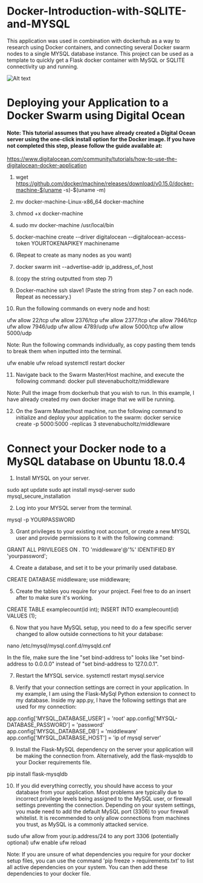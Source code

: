 # Docker-Introduction-with-SQLITE-and-MYSQL
This application was used in combination with dockerhub as a way to research using Docker containers, and connecting several Docker swarm nodes to a single MYSQL database instance. This project can be used as a template to quickly get a Flask docker container with MySQL or SQLITE connectivity up and running.

![Alt text](https://media.discordapp.net/attachments/492769970321883148/503003573429338112/unknown.png)


# Deploying your Application to a Docker Swarm using Digital Ocean

#### Note: This tutorial assumes that you have already created a Digital Ocean server using the one-click install option for the Docker image. If you have not completed this step, please follow the guide available at: 
https://www.digitalocean.com/community/tutorials/how-to-use-the-digitalocean-docker-application


1) wget https://github.com/docker/machine/releases/download/v0.15.0/docker-machine-$(uname -s)-$(uname -m)
2) mv docker-machine-Linux-x86_64 docker-machine
3) chmod +x docker-machine 
4) sudo mv docker-machine /usr/local/bin
5) docker-machine create --driver digitalocean --digitalocean-access-token YOURTOKENAPIKEY machinename
6) (Repeat to create as many nodes as you want)
7) docker swarm init --advertise-addr ip_address_of_host
8) (copy the string outputted from step 7)
9) Docker-machine ssh slave1  (Paste the string from step 7 on each node. Repeat as necessary.)

10) Run the following commands on every node and host:

  ufw allow 22/tcp
  ufw allow 2376/tcp
  ufw allow 2377/tcp
  ufw allow 7946/tcp
  ufw allow 7946/udp
  ufw allow 4789/udp
  ufw allow 5000/tcp
  ufw allow 5000/udp
  
Note: Run the following commands individually, as copy pasting them tends to break them when inputted into the terminal.
 
  ufw enable
  ufw reload
  systemctl restart docker

11) Navigate back to the Swarm Master/Host machine, and execute the following command:
  docker pull stevenabucholtz/middleware

Note: Pull the image from dockerhub that you wish to run. In this example, I have already created my own docker image that we will be running. 

12) On the Swarm Master/host machine, run the following command to initialize and deploy your application to the swarm:
	docker service create -p 5000:5000 -replicas 3 stevenabucholtz/middleware 

# Connect your Docker node to a MySQL database on Ubuntu 18.0.4

1) Install MYSQL on your server.

  sudo apt update
  sudo apt install mysql-server
  sudo mysql_secure_installation

2) Log into your MYSQL server from the terminal.

  mysql -p YOURPASSWORD

3) Grant privileges to your existing root account, or create a new MYSQL user and provide permissions to it with the following command:

GRANT ALL PRIVILEGES ON *.* TO 'middleware'@'%'
IDENTIFIED BY 'yourpassword';

4) Create a database, and set it to be your primarily used database.

CREATE DATABASE middleware;
use middleware;

5) Create the tables you require for your project. Feel free to do an insert after to make sure it's working. 

CREATE TABLE examplecount(id int);
INSERT INTO examplecount(id) VALUES (1);

6) Now that you have MySQL setup, you need to do a few specific server changed to allow outside connections to hit your database:

  nano /etc/mysql/mysql.conf.d/mysqld.cnf
  
  In the file, make sure the line "set bind-address to" looks like "set bind-address to 0.0.0.0" instead of "set bind-address to 127.0.0.1".

 7) Restart the MYSQL service.
  systemctl restart mysql.service

  8) Verify that your connection settings are correct in your application. In my example, I am using the Flask-MySql Python extension to connect to my database. Inside my app.py, I have the following settings that are used for my connection:

  app.config['MYSQL_DATABASE_USER'] = 'root'
  app.config['MYSQL-DATABASE_PASSWORD'] = 'password'
  app.config['MYSQL_DATABASE_DB'] = 'middleware'
  app.config['MYSQL_DATABASE_HOST'] = 'ip of mysql server'

9)  Install the Flask-MySQL dependency on the server your application will be making the connection from. Alternatively, add the flask-mysqldb to your Docker requirements file.  

pip install flask-mysqldb

10) If you did everything correctly, you should have access to your database from your application. Most problems are typically due to incorrect privilege levels being assigned to the MySQL user, or firewall settings preventing the connection. Depending on your system settings, you made need to add the default MySQL port (3306) to your firewall whitelist. It is recommended to only allow connections from machines you trust, as MySQL is a commonly attacked service.

sudo ufw allow from your.ip.address/24 to any port 3306
(potentially optional) ufw enable
ufw reload

Note: If you are unsure of what dependencies you require for your docker setup files, you can use the command 
'pip freeze > requirements.txt' to list all active dependencies on your system. You can then add these dependencies to your docker file.








